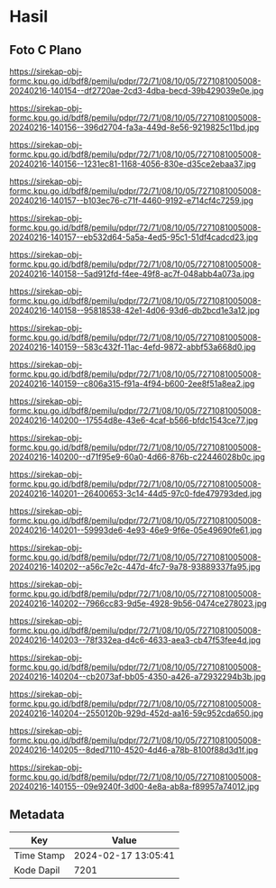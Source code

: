 # Hasil

## Foto C Plano

https://sirekap-obj-formc.kpu.go.id/bdf8/pemilu/pdpr/72/71/08/10/05/7271081005008-20240216-140154--df2720ae-2cd3-4dba-becd-39b429039e0e.jpg

https://sirekap-obj-formc.kpu.go.id/bdf8/pemilu/pdpr/72/71/08/10/05/7271081005008-20240216-140156--396d2704-fa3a-449d-8e56-9219825c11bd.jpg

https://sirekap-obj-formc.kpu.go.id/bdf8/pemilu/pdpr/72/71/08/10/05/7271081005008-20240216-140156--1231ec81-1168-4056-830e-d35ce2ebaa37.jpg

https://sirekap-obj-formc.kpu.go.id/bdf8/pemilu/pdpr/72/71/08/10/05/7271081005008-20240216-140157--b103ec76-c71f-4460-9192-e714cf4c7259.jpg

https://sirekap-obj-formc.kpu.go.id/bdf8/pemilu/pdpr/72/71/08/10/05/7271081005008-20240216-140157--eb532d64-5a5a-4ed5-95c1-51df4cadcd23.jpg

https://sirekap-obj-formc.kpu.go.id/bdf8/pemilu/pdpr/72/71/08/10/05/7271081005008-20240216-140158--5ad912fd-f4ee-49f8-ac7f-048abb4a073a.jpg

https://sirekap-obj-formc.kpu.go.id/bdf8/pemilu/pdpr/72/71/08/10/05/7271081005008-20240216-140158--95818538-42e1-4d06-93d6-db2bcd1e3a12.jpg

https://sirekap-obj-formc.kpu.go.id/bdf8/pemilu/pdpr/72/71/08/10/05/7271081005008-20240216-140159--583c432f-11ac-4efd-9872-abbf53a668d0.jpg

https://sirekap-obj-formc.kpu.go.id/bdf8/pemilu/pdpr/72/71/08/10/05/7271081005008-20240216-140159--c806a315-f91a-4f94-b600-2ee8f51a8ea2.jpg

https://sirekap-obj-formc.kpu.go.id/bdf8/pemilu/pdpr/72/71/08/10/05/7271081005008-20240216-140200--17554d8e-43e6-4caf-b566-bfdc1543ce77.jpg

https://sirekap-obj-formc.kpu.go.id/bdf8/pemilu/pdpr/72/71/08/10/05/7271081005008-20240216-140200--d71f95e9-60a0-4d66-876b-c22446028b0c.jpg

https://sirekap-obj-formc.kpu.go.id/bdf8/pemilu/pdpr/72/71/08/10/05/7271081005008-20240216-140201--26400653-3c14-44d5-97c0-fde479793ded.jpg

https://sirekap-obj-formc.kpu.go.id/bdf8/pemilu/pdpr/72/71/08/10/05/7271081005008-20240216-140201--59993de6-4e93-46e9-9f6e-05e49690fe61.jpg

https://sirekap-obj-formc.kpu.go.id/bdf8/pemilu/pdpr/72/71/08/10/05/7271081005008-20240216-140202--a56c7e2c-447d-4fc7-9a78-93889337fa95.jpg

https://sirekap-obj-formc.kpu.go.id/bdf8/pemilu/pdpr/72/71/08/10/05/7271081005008-20240216-140202--7966cc83-9d5e-4928-9b56-0474ce278023.jpg

https://sirekap-obj-formc.kpu.go.id/bdf8/pemilu/pdpr/72/71/08/10/05/7271081005008-20240216-140203--78f332ea-d4c6-4633-aea3-cb47f53fee4d.jpg

https://sirekap-obj-formc.kpu.go.id/bdf8/pemilu/pdpr/72/71/08/10/05/7271081005008-20240216-140204--cb2073af-bb05-4350-a426-a72932294b3b.jpg

https://sirekap-obj-formc.kpu.go.id/bdf8/pemilu/pdpr/72/71/08/10/05/7271081005008-20240216-140204--2550120b-929d-452d-aa16-59c952cda650.jpg

https://sirekap-obj-formc.kpu.go.id/bdf8/pemilu/pdpr/72/71/08/10/05/7271081005008-20240216-140205--8ded7110-4520-4d46-a78b-8100f88d3d1f.jpg

https://sirekap-obj-formc.kpu.go.id/bdf8/pemilu/pdpr/72/71/08/10/05/7271081005008-20240216-140155--09e9240f-3d00-4e8a-ab8a-f89957a74012.jpg


## Metadata

| Key        | Value               |
| ---------- | ------------------- |
| Time Stamp | 2024-02-17 13:05:41 |
| Kode Dapil | 7201                |



